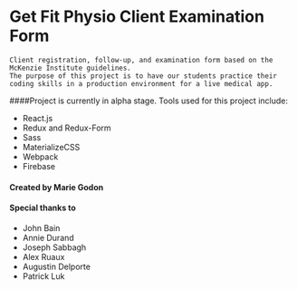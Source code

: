 # Get Fit Physio Client Examination Form

    Client registration, follow-up, and examination form based on the McKenzie Institute guidelines.
    The purpose of this project is to have our students practice their  
    coding skills in a production environment for a live medical app.

####Project is currently in alpha stage. 
Tools used for this project include:
* React.js
* Redux and Redux-Form
* Sass
* MaterializeCSS
* Webpack
* Firebase

#### Created by Marie Godon
#### Special thanks to
>
* John Bain
* Annie Durand
* Joseph Sabbagh
* Alex Ruaux
* Augustin Delporte
* Patrick Luk






